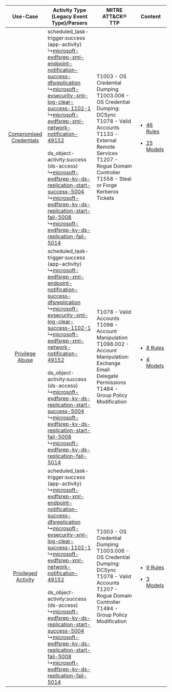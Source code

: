 |    Use-Case    | Activity Type (Legacy Event Type)/Parsers    | MITRE ATT&CK® TTP    | Content    |
|:----:| ---- | ---- | ---- |
| [Compromised Credentials](../../../UseCases/uc_compromised_credentials.md) |  scheduled_task-trigger:success (app-activity)<br> ↳[microsoft-evdfsrep-xml-endpoint-notification-success-dfsreplication](Ps/pC_microsoftevdfsrepxmlendpointnotificationsuccessdfsreplication.md)<br> ↳[microsoft-evsecurity-xml-log-clear-success-1102-1](Ps/pC_microsoftevsecurityxmllogclearsuccess11021.md)<br> ↳[microsoft-evdfsrep-xml-network-notification-49152](Ps/pC_microsoftevdfsrepxmlnetworknotification49152.md)<br><br> ds_object-activity:success (ds-access)<br> ↳[microsoft-evdfsrep-kv-ds-replication-start-success-5004](Ps/pC_microsoftevdfsrepkvdsreplicationstartsuccess5004.md)<br> ↳[microsoft-evdfsrep-kv-ds-replication-start-fail-5008](Ps/pC_microsoftevdfsrepkvdsreplicationstartfail5008.md)<br> ↳[microsoft-evdfsrep-kv-ds-replication-fail-5014](Ps/pC_microsoftevdfsrepkvdsreplicationfail5014.md)<br> | T1003 - OS Credential Dumping<br>T1003.006 - OS Credential Dumping: DCSync<br>T1078 - Valid Accounts<br>T1133 - External Remote Services<br>T1207 - Rogue Domain Controller<br>T1558 - Steal or Forge Kerberos Tickets<br> | [<ul><li>46 Rules</li></ul><ul><li>25 Models</li></ul>](RM/r_m_microsoft_event_viewer_-_dfs-replication_Compromised_Credentials.md) |
|         [Privilege Abuse](../../../UseCases/uc_privilege_abuse.md)         |  scheduled_task-trigger:success (app-activity)<br> ↳[microsoft-evdfsrep-xml-endpoint-notification-success-dfsreplication](Ps/pC_microsoftevdfsrepxmlendpointnotificationsuccessdfsreplication.md)<br> ↳[microsoft-evsecurity-xml-log-clear-success-1102-1](Ps/pC_microsoftevsecurityxmllogclearsuccess11021.md)<br> ↳[microsoft-evdfsrep-xml-network-notification-49152](Ps/pC_microsoftevdfsrepxmlnetworknotification49152.md)<br><br> ds_object-activity:success (ds-access)<br> ↳[microsoft-evdfsrep-kv-ds-replication-start-success-5004](Ps/pC_microsoftevdfsrepkvdsreplicationstartsuccess5004.md)<br> ↳[microsoft-evdfsrep-kv-ds-replication-start-fail-5008](Ps/pC_microsoftevdfsrepkvdsreplicationstartfail5008.md)<br> ↳[microsoft-evdfsrep-kv-ds-replication-fail-5014](Ps/pC_microsoftevdfsrepkvdsreplicationfail5014.md)<br> | T1078 - Valid Accounts<br>T1098 - Account Manipulation<br>T1098.002 - Account Manipulation: Exchange Email Delegate Permissions<br>T1484 - Group Policy Modification<br>    | [<ul><li>8 Rules</li></ul><ul><li>4 Models</li></ul>](RM/r_m_microsoft_event_viewer_-_dfs-replication_Privilege_Abuse.md)    |
|     [Privileged Activity](../../../UseCases/uc_privileged_activity.md)     |  scheduled_task-trigger:success (app-activity)<br> ↳[microsoft-evdfsrep-xml-endpoint-notification-success-dfsreplication](Ps/pC_microsoftevdfsrepxmlendpointnotificationsuccessdfsreplication.md)<br> ↳[microsoft-evsecurity-xml-log-clear-success-1102-1](Ps/pC_microsoftevsecurityxmllogclearsuccess11021.md)<br> ↳[microsoft-evdfsrep-xml-network-notification-49152](Ps/pC_microsoftevdfsrepxmlnetworknotification49152.md)<br><br> ds_object-activity:success (ds-access)<br> ↳[microsoft-evdfsrep-kv-ds-replication-start-success-5004](Ps/pC_microsoftevdfsrepkvdsreplicationstartsuccess5004.md)<br> ↳[microsoft-evdfsrep-kv-ds-replication-start-fail-5008](Ps/pC_microsoftevdfsrepkvdsreplicationstartfail5008.md)<br> ↳[microsoft-evdfsrep-kv-ds-replication-fail-5014](Ps/pC_microsoftevdfsrepkvdsreplicationfail5014.md)<br> | T1003 - OS Credential Dumping<br>T1003.006 - OS Credential Dumping: DCSync<br>T1078 - Valid Accounts<br>T1207 - Rogue Domain Controller<br>T1484 - Group Policy Modification<br>    | [<ul><li>9 Rules</li></ul><ul><li>3 Models</li></ul>](RM/r_m_microsoft_event_viewer_-_dfs-replication_Privileged_Activity.md)       |